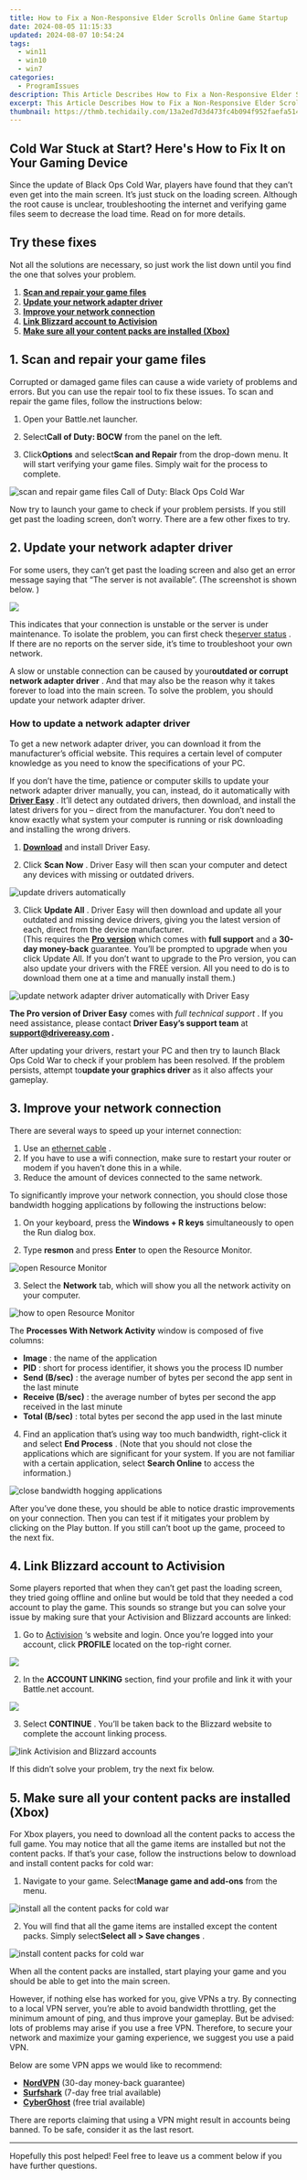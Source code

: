 ```yaml
---
title: How to Fix a Non-Responsive Elder Scrolls Online Game Startup
date: 2024-08-05 11:15:33
updated: 2024-08-07 10:54:24
tags:
  - win11
  - win10
  - win7
categories:
  - ProgramIssues
description: This Article Describes How to Fix a Non-Responsive Elder Scrolls Online Game Startup
excerpt: This Article Describes How to Fix a Non-Responsive Elder Scrolls Online Game Startup
thumbnail: https://thmb.techidaily.com/13a2ed7d3d473fc4b094f952faefa5141a38181bbb0354fc87e696c7a5f69650.png
---
```


## Cold War Stuck at Start? Here's How to Fix It on Your Gaming Device

Since the update of Black Ops Cold War, players have found that they can’t even get into the main screen. It’s just stuck on the loading screen. Although the root cause is unclear, troubleshooting the internet and verifying game files seem to decrease the load time. Read on for more details.

## Try these fixes

 Not all the solutions are necessary, so just work the list down until you find the one that solves your problem.

1. **[Scan and repair your game files](https://tools.techidaily.com/drivereasy/download/)**
2. **[Update your network adapter driver](https://tools.techidaily.com/drivereasy/download/)**
3. **[Improve your network connection](https://tools.techidaily.com/drivereasy/download/)**
4. **[Link Blizzard account to Activision](https://tools.techidaily.com/drivereasy/download/)**
5. **[Make sure all your content packs are installed (Xbox)](https://www.drivereasy.com/knowledge/solved-black-ops-cold-war-loading-screen-stuck/#fix5)**

## 1\. Scan and repair your game files

 Corrupted or damaged game files can cause a wide variety of problems and errors. But you can use the repair tool to fix these issues. To scan and repair the game files, follow the instructions below:

1) Open your Battle.net launcher.

2) Select**Call of Duty: BOCW** from the panel on the left.

3) Click**Options** and select**Scan and Repair** from the drop-down menu. It will start verifying your game files. Simply wait for the process to complete.  
  
![scan and repair game files Call of Duty: Black Ops Cold War](https://images.drivereasy.com/wp-content/uploads/2021/04/scan-and-repair.png)

 Now try to launch your game to check if your problem persists. If you still get past the loading screen, don’t worry. There are a few other fixes to try.

## 2\. Update your network adapter driver

 For some users, they can’t get past the loading screen and also get an error message saying that “The server is not available”. (The screenshot is shown below. )

![](https://images.drivereasy.com/wp-content/uploads/2021/04/image-6.png)

 This indicates that your connection is unstable or the server is under maintenance. To isolate the problem, you can first check the[server status](https://support.activision.com/onlineservices) . If there are no reports on the server side, it’s time to troubleshoot your own network.

 A slow or unstable connection can be caused by your**outdated or corrupt network adapter driver** . And that may also be the reason why it takes forever to load into the main screen. To solve the problem, you should update your network adapter driver.

### How to update a network adapter driver

 To get a new network adapter driver, you can download it from the manufacturer’s official website. This requires a certain level of computer knowledge as you need to know the specifications of your PC.

 If you don’t have the time, patience or computer skills to update your network adapter driver manually, you can, instead, do it automatically with **[Driver Easy](https://tools.techidaily.com/drivereasy/download/)**  . It’ll detect any outdated drivers, then download, and install the latest drivers for you – direct from the manufacturer. You don’t need to know exactly what system your computer is running or risk downloading and installing the wrong drivers.

 1) **[Download](https://tools.techidaily.com/drivereasy/download/)**  and install Driver Easy.

 2) Click **Scan Now** . Driver Easy will then scan your computer and detect any devices with missing or outdated drivers.

![update drivers automatically](https://images.drivereasy.com/wp-content/uploads/2020/09/scan-now-driver-easy-1.png)

 3) Click **Update All** . Driver Easy will then download and update all your outdated and missing device drivers, giving you the latest version of each, direct from the device manufacturer.  
 (This requires the **[Pro version](https://tools.techidaily.com/drivereasy/download/)**  which comes with **full support**  and a **30-day money-back**  guarantee. You’ll be prompted to upgrade when you click Update All. If you don’t want to upgrade to the Pro version, you can also update your drivers with the FREE version. All you need to do is to download them one at a time and manually install them.)

![update network adapter driver automatically with Driver Easy](https://images.drivereasy.com/wp-content/uploads/2020/11/update-network-adapter-driver.jpg)

**The Pro version of Driver Easy** comes with _full technical support_ . If you need assistance, please contact **Driver Easy’s support team** at **[support@drivereasy.com](https://tools.techidaily.com/drivereasy/download/) .**

 After updating your drivers, restart your PC and then try to launch Black Ops Cold War to check if your problem has been resolved. If the problem persists, attempt to**update your graphics driver** as it also affects your gameplay.

## 3\. Improve your network connection

There are several ways to speed up your internet connection:

 1) Use an [ethernet cable](https://www.amazon.com/AmazonBasics-RJ45-Cat-6-Ethernet-Patch-Cable-10-Feet-3-Meters/dp/B00N2VIALK/&tag=drivereasycom-20) .  
 2) If you have to use a wifi connection, make sure to restart your router or modem if you haven’t done this in a while.
 3) Reduce the amount of devices connected to the same network.

 To significantly improve your network connection, you should close those bandwidth hogging applications by following the instructions below:

 1) On your keyboard, press the **Windows + R keys** simultaneously to open the Run dialog box.

 2) Type **resmon**  and press **Enter**  to open the Resource Monitor.

![open Resource Monitor](https://images.drivereasy.com/wp-content/uploads/2021/02/open-Resource-Monitor-1.png)

 3) Select the **Network**  tab, which will show you all the network activity on your computer.  
  
![how to open Resource Monitor](https://images.drivereasy.com/wp-content/uploads/2021/02/track-your-network-activities-in-Resource-Monitor.png)

 The **Processes With Network Activity**  window is composed of five columns:

* **Image** : the name of the application
* **PID** : short for process identifier, it shows you the process ID number
* **Send (B/sec)** : the average number of bytes per second the app sent in the last minute
* **Receive (B/sec)** : the average number of bytes per second the app received in the last minute
* **Total (B/sec)** : total bytes per second the app used in the last minute

 4) Find an application that’s using way too much bandwidth, right-click it and select **End Process** . (Note that you should not close the applications which are significant for your system. If you are not familiar with a certain application, select **Search Online**  to access the information.)  
  
![close bandwidth hogging applications](https://images.drivereasy.com/wp-content/uploads/2021/02/end-process.png)

 After you’ve done these, you should be able to notice drastic improvements on your connection. Then you can test if it mitigates your problem by clicking on the Play button. If you still can’t boot up the game, proceed to the next fix.

## 4\. Link Blizzard account to Activision

 Some players reported that when they can’t get past the loading screen, they tried going offline and online but would be told that they needed a cod account to play the game. This sounds so strange but you can solve your issue by making sure that your Activision and Blizzard accounts are linked:

 1) Go to [Activision](https://s.activision.com/activision/login) ‘s website and login. Once you’re logged into your account, click **PROFILE**  located on the top-right corner.

![](https://images.drivereasy.com/wp-content/uploads/2021/01/click-on-profile-1200x320.png)

 2) In the **ACCOUNT LINKING**  section, find your profile and link it with your Battle.net account.

![](https://images.drivereasy.com/wp-content/uploads/2021/01/link-with-Battle.net-Accoutn.png)

 3) Select **CONTINUE** . You’ll be taken back to the Blizzard website to complete the account linking process.  
  
![link Activision and Blizzard accounts](https://images.drivereasy.com/wp-content/uploads/2020/10/link-Activision-and-Blizzard-accounts.png)

If this didn’t solve your problem, try the next fix below.

## 5\. Make sure all your content packs are installed (Xbox)

 For Xbox players, you need to download all the content packs to access the full game. You may notice that all the game items are installed but not the content packs. If that’s your case, follow the instructions below to download and install content packs for cold war:

 1) Navigate to your game. Select**Manage game and add-ons** from the menu.  
  
![install all the content packs for cold war](https://images.drivereasy.com/wp-content/uploads/2021/04/manage-game-and-add-ons.png)

 2) You will find that all the game items are installed except the content packs. Simply select**Select all > Save changes** .  
  
![install content packs for cold war](https://images.drivereasy.com/wp-content/uploads/2021/04/select-all-and-save-changes.png)

 When all the content packs are installed, start playing your game and you should be able to get into the main screen.

 However, if nothing else has worked for you, give VPNs a try. By connecting to a local VPN server, you’re able to avoid bandwidth throttling, get the minimum amount of ping, and thus improve your gameplay. But be advised: lots of problems may arise if you use a free VPN. Therefore, to secure your network and maximize your gaming experience, we suggest you use a paid VPN.

Below are some VPN apps we would like to recommend:

* [**NordVPN**](https://tools.techidaily.com/drivereasy/download/) (30-day money-back guarantee)
* **[Surfshark](https://shop-links.co/link/?exclusive=1&publisher_slug=itechdaily19598&url=https%3A%2F%2Fr.brandreward.com%2F%3Fkey%3D3882aba4cadd4473e0195097fdf20855%26url%3Dhttps%253A%252F%252Fsurfshark.com%252Fvpn-free-trial%26id%3Ddrivereasy-en-144221)**  (7-day free trial available)
* **[CyberGhost](https://r.brandreward.com/?key=3882aba4cadd4473e0195097fdf20855&url=https%3A%2F%2Fwww.cyberghostvpn.com%2Fen%5FUS%2Fvpn-free-trial&id=drivereasy-en-144221)**  (free trial available)

 There are reports claiming that using a VPN might result in accounts being banned. To be safe, consider it as the last resort.

---

 Hopefully this post helped! Feel free to leave us a comment below if you have further questions.

<ins class="adsbygoogle"
     style="display:block"
     data-ad-format="autorelaxed"
     data-ad-client="ca-pub-7571918770474297"
     data-ad-slot="1223367746"></ins>



<ins class="adsbygoogle"
     style="display:block"
     data-ad-client="ca-pub-7571918770474297"
     data-ad-slot="8358498916"
     data-ad-format="auto"
     data-full-width-responsive="true"></ins>
